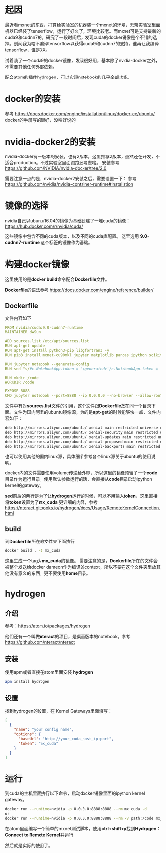 # 起因

最近看mxnet的东西，打算给实验室的机器装一个mxnet的环境，无奈实验室里面机器已经装了tensorflow，运行了好久了，环境比较老。而mxnet可是支持最新的cuda9和cudnn7的。研究了一段时间后，发现cuda的docker镜像是个不错的选择。别问我为啥不编译tensorflow以获得cuda9和cudnn7的支持，谁再让我编译tensorflow，谁是XX。


试着装了一个cuda9的docker镜像，发现很好用，基本除了nvidia-docker之外，不需要其他任何外部依赖。


配合atom的插件hydrogen，可以实现notebook的几乎全部功能。


# docker的安装

参考 https://docs.docker.com/engine/installation/linux/docker-ce/ubuntu/
docker的手册写的很好，没啥好说的

# nvidia-docker2的安装

nvidia-docker有一版本的安装，也有2版本，这里推荐2版本，虽然还在开发，不适合production。不过实验室里面跑跑还考虑啥。
安装参考 https://github.com/NVIDIA/nvidia-docker/tree/2.0

需要注意一点的是，nvidia-docker2安装之后，需要设置一下：
参考 https://github.com/nvidia/nvidia-container-runtime#installation

# 镜像的选择

nvidia自己以ubuntu16.04的镜像为基础创建了一堆cuda的镜像：
https://hub.docker.com/r/nvidia/cuda/

这些镜像中包含不同的cuda版本，以及不同的cuda库配置。
这里选用 **9.0-cudnn7-runtime** 这个标签的镜像作为基础。

# 构建docker镜像
这里使用的是**docker build**命令配合**Dockerfile**文件。

**Dockerfile**的语法参考 https://docs.docker.com/engine/reference/builder/
## Dockerfile

文件内容如下
```yml
FROM nvidia/cuda:9.0-cudnn7-runtime
MAINTAINER dwSun

ADD sources.list /etc/apt/sources.list
RUN apt-get update
RUN apt-get install python3-pip libgfortran3 -y
RUN pip3 install mxnet-cu90mkl jupyter matplotlib pandas ipython scikit-image -i https://pypi.douban.com/simple/ && rm -rvf ~/.cache

RUN jupyter notebook --generate-config
RUN sed "s/#c.NotebookApp.token = '<generated>'/c.NotebookApp.token = 'mx_cuda'/" /root/.jupyter/jupyter_notebook_config.py -i

RUN mkdir /code
WORKDIR /code

EXPOSE 8888
CMD jupyter notebook --port=8888 --ip 0.0.0.0 --no-browser --allow-root

```

文件中有对**sources.list**文件的引用，这个文件跟**Dockerfile**放在同一个目录下面。文件为国内阿里的ubuntu镜像源，为的是**apt-get**的时候能够快一点，文件内容如下：

```sh
deb http://mirrors.aliyun.com/ubuntu/ xenial main restricted universe multiverse
deb http://mirrors.aliyun.com/ubuntu/ xenial-security main restricted universe multiverse
deb http://mirrors.aliyun.com/ubuntu/ xenial-updates main restricted universe multiverse
deb http://mirrors.aliyun.com/ubuntu/ xenial-proposed main restricted universe multiverse
deb http://mirrors.aliyun.com/ubuntu/ xenial-backports main restricted universe multiverse
```
也可以使用其他的国内linux源，具体细节参考各个linux源关于ubuntu的使用说明。

docker内的文件需要使用volume传递给外界，所以这里的镜像预留了一个**code**目录作为运行目录，使用默认参数运行的话，会直接从**code**目录启动ipython kernel的gateway。

**sed**前后的两行是为了让**hydrogen**运行的时候，可以不用输入**token**，这里直接将**token**设置为了**mx_cuda**
更详细的内容，参考 https://nteract.gitbooks.io/hydrogen/docs/Usage/RemoteKernelConnection.html

## build
到**Dockerfile**所在的文件夹下面执行
```sh
docker build . -t mx_cuda
```

这里生成一个tag为**mx_cuda**的镜像。
需要注意的是，**Dockerfile**所在的文件会被整个发送给docker dameon作为编译的context，所以不要在这个文件夹里放其他没有意义的东西，更不要使用**home**目录。

# hydrogen

## 介绍
参考：https://atom.io/packages/hydrogen

他们还有一个叫做**nteract**的项目，是桌面版本的notebook。参考 https://github.com/nteract/nteract

## 安装
使用apm或者直接在atom里面安装 **hydrogen**

```sh
apm install hydrogen
```

## 设置

找到hydrogen的设置，在 Kernel Gateways里面填写：
```json
[
  {
    "name": "your config name",
    "options": {
      "baseUrl": "http://your_cuda_host_ip:port",
      "token": "mx_cuda"
    }
  }
]
```


# 运行
到cuda的主机里面执行以下命令，启动docker镜像里面的ipython kernel gateway。
```sh
docker run --runtime=nvidia -p 0.0.0.0:8888:8888 --rm mx_cuda -d
or
docker run --runtime=nvidia -p 0.0.0.0:8888:8888 --rm -v path:/code mx_cuda -d
```

在atom里面编写一个简单的mxnet测试脚本，使用**ctrl+shift+p**找到**Hydrpgen： Connect to Remote Kernel**并运行

然后就是实际的使用了。



